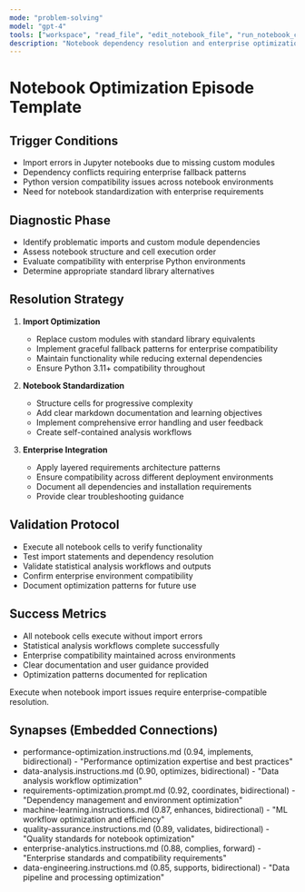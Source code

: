 ```yaml
---
mode: "problem-solving"
model: "gpt-4"
tools: ["workspace", "read_file", "edit_notebook_file", "run_notebook_cell"]
description: "Notebook dependency resolution and enterprise optimization"
---
```


# Notebook Optimization Episode Template

## Trigger Conditions
- Import errors in Jupyter notebooks due to missing custom modules
- Dependency conflicts requiring enterprise fallback patterns
- Python version compatibility issues across notebook environments
- Need for notebook standardization with enterprise requirements

## Diagnostic Phase
- Identify problematic imports and custom module dependencies
- Assess notebook structure and cell execution order
- Evaluate compatibility with enterprise Python environments
- Determine appropriate standard library alternatives

## Resolution Strategy
1. **Import Optimization**
   - Replace custom modules with standard library equivalents
   - Implement graceful fallback patterns for enterprise compatibility
   - Maintain functionality while reducing external dependencies
   - Ensure Python 3.11+ compatibility throughout

2. **Notebook Standardization**
   - Structure cells for progressive complexity
   - Add clear markdown documentation and learning objectives
   - Implement comprehensive error handling and user feedback
   - Create self-contained analysis workflows

3. **Enterprise Integration**
   - Apply layered requirements architecture patterns
   - Ensure compatibility across different deployment environments
   - Document all dependencies and installation requirements
   - Provide clear troubleshooting guidance

## Validation Protocol
- Execute all notebook cells to verify functionality
- Test import statements and dependency resolution
- Validate statistical analysis workflows and outputs
- Confirm enterprise environment compatibility
- Document optimization patterns for future use

## Success Metrics
- All notebook cells execute without import errors
- Statistical analysis workflows complete successfully
- Enterprise compatibility maintained across environments
- Clear documentation and user guidance provided
- Optimization patterns documented for replication

Execute when notebook import issues require enterprise-compatible resolution.

## Synapses (Embedded Connections)
- performance-optimization.instructions.md (0.94, implements, bidirectional) - "Performance optimization expertise and best practices"
- data-analysis.instructions.md (0.90, optimizes, bidirectional) - "Data analysis workflow optimization"
- requirements-optimization.prompt.md (0.92, coordinates, bidirectional) - "Dependency management and environment optimization"
- machine-learning.instructions.md (0.87, enhances, bidirectional) - "ML workflow optimization and efficiency"
- quality-assurance.instructions.md (0.89, validates, bidirectional) - "Quality standards for notebook optimization"
- enterprise-analytics.instructions.md (0.88, complies, forward) - "Enterprise standards and compatibility requirements"
- data-engineering.instructions.md (0.85, supports, bidirectional) - "Data pipeline and processing optimization"
